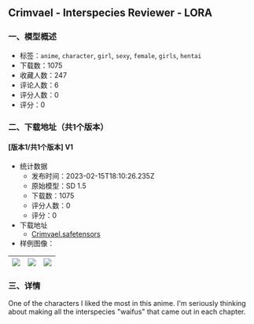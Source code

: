 ## Crimvael - Interspecies Reviewer - LORA 
### 一、模型概述

- 标签：`anime`, `character`, `girl`, `sexy`, `female`, `girls`, `hentai`
- 下载数：1075
- 收藏人数：247
- 评论人数：6
- 评分人数：0
- 评分：0

### 二、下载地址（共1个版本）

#### [版本1/共1个版本] V1

- 统计数据
  - 发布时间：2023-02-15T18:10:26.235Z
  - 原始模型：SD 1.5
  - 下载数：1075
  - 评分人数：0
  - 评分：0
- 下载地址
  - [Crimvael.safetensors](https://civitai.com/api/download/models/10878)
- 样例图像：

| <img src="https://image.civitai.com/xG1nkqKTMzGDvpLrqFT7WA/112b41ce-d909-4bc1-4b97-688621029c00/width=450/105166.jpeg" /> | <img src="https://image.civitai.com/xG1nkqKTMzGDvpLrqFT7WA/4fefca50-0df6-4225-c004-acbc26d16a00/width=450/105170.jpeg" /> | <img src="https://image.civitai.com/xG1nkqKTMzGDvpLrqFT7WA/3147ff61-6009-41c6-e5f8-7878aff16f00/width=450/105169.jpeg" /> |
| ---- | ---- | ---- |


### 三、详情
<p>One of the characters I liked the most in this anime. I'm seriously thinking about making all the interspecies "waifus" that came out in each chapter.<br /><br /></p>
